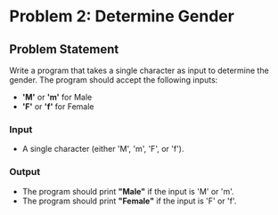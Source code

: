 # Problem 2: Determine Gender

## Problem Statement

Write a program that takes a single character as input to determine the gender. The program should accept the following inputs:

- **'M'** or **'m'** for Male
- **'F'** or **'f'** for Female

### Input

- A single character (either 'M', 'm', 'F', or 'f').

### Output

- The program should print **"Male"** if the input is 'M' or 'm'.
- The program should print **"Female"** if the input is 'F' or 'f'.

